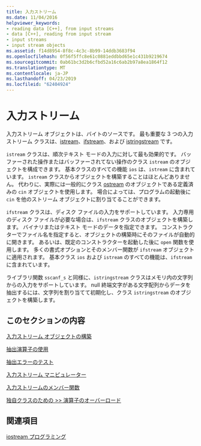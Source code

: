 ```yaml
---
title: 入力ストリーム
ms.date: 11/04/2016
helpviewer_keywords:
- reading data [C++], from input streams
- data [C++], reading from input stream
- input streams
- input stream objects
ms.assetid: f14d8954-8f8c-4c3c-8b99-14ddb3683f94
ms.openlocfilehash: 0f56f5ffc8e61c0881eddbbd65e1c431b9219674
ms.sourcegitcommit: 0ab61bc3d2b6cfbd52a16c6ab2b97a8ea1864f12
ms.translationtype: MT
ms.contentlocale: ja-JP
ms.lasthandoff: 04/23/2019
ms.locfileid: "62404924"
---
```

# <a name="input-streams"></a>入力ストリーム

入力ストリーム オブジェクトは、バイトのソースです。 最も重要な 3 つの入力ストリーム クラスは、[istream](../standard-library/basic-istream-class.md)、[ifstream](../standard-library/basic-ifstream-class.md)、および [istringstream](../standard-library/basic-istringstream-class.md) です。

`istream` クラスは、順次テキスト モードの入力に対して最も効果的です。 バッファーされた操作またはバッファーされてない操作のクラス `istream` のオブジェクトを構成できます。 基本クラスのすべての機能 `ios` は、`istream` に含まれています。 `istream` クラスからオブジェクトを構築することはほとんどありません。 代わりに、実際には一般的にクラス [ostream](../standard-library/basic-ostream-class.md) のオブジェクトである定義済みの `cin` オブジェクトを使用します。 場合によっては、プログラムの起動後に `cin` を他のストリーム オブジェクトに割り当てることができます。

`ifstream` クラスは、ディスク ファイルの入力をサポートしています。 入力専用のディスク ファイルが必要な場合は、`ifstream` クラスのオブジェクトを構築します。 バイナリまたはテキスト モードのデータを指定できます。 コンストラクターでファイル名を指定すると、オブジェクトの構築時にそのファイルが自動的に開きます。 あるいは、既定のコンストラクターを起動した後に `open` 関数を使用します。 多くの書式オプションとそのメンバー関数が `ifstream` オブジェクトに適用されます。 基本クラス `ios` および `istream` のすべての機能は、`ifstream` に含まれています。

ライブラリ関数 `sscanf_s` と同様に、`istringstream` クラスはメモリ内の文字列からの入力をサポートしています。 null 終端文字がある文字配列からデータを抽出するには、文字列を割り当てて初期化し、クラス `istringstream` のオブジェクトを構築します。

## <a name="in-this-section"></a>このセクションの内容

[入力ストリーム オブジェクトの構築](../standard-library/constructing-input-stream-objects.md)

[抽出演算子の使用](../standard-library/using-extraction-operators.md)

[抽出エラーのテスト](../standard-library/testing-for-extraction-errors.md)

[入力ストリーム マニピュレーター](../standard-library/input-stream-manipulators.md)

[入力ストリームのメンバー関数](../standard-library/input-stream-member-functions.md)

[独自クラスのための >> 演算子のオーバーロード](../standard-library/overloading-the-input-operator-for-your-own-classes.md)

## <a name="see-also"></a>関連項目

[iostream プログラミング](../standard-library/iostream-programming.md)<br/>
